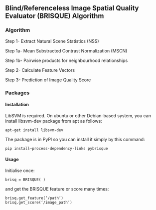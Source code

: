 ## Blind/Referenceless Image Spatial Quality Evaluator (BRISQUE) Algorithm


### Algorithm

 Step 1- Extract Natural Scene Statistics (NSS)
    
 Step 1a- Mean Substracted Contrast Normalization (MSCN) 
    
 Step 1b- Pairwise products for neighbourhood relationships
  
 Step 2- Calculate Feature Vectors
  
 Step 3- Prediction of Image Quality Score
 

### Packages


#### Installation

LibSVM is required. On ubuntu or other Debian-based system, you can install libsvm-dev package from apt as follows:
		
    apt-get install libsvm-dev

The package is in PyPl so you can install it simply by this command:
		
    pip install—process-dependency-links pybrisque


#### Usage

Initialise once:
		
    brisq = BRISQUE( )

and get the BRISQUE feature or score many times:
		
    brisq.get_feature(‘/path’)
	brisq.get_score(‘/image_path’)

